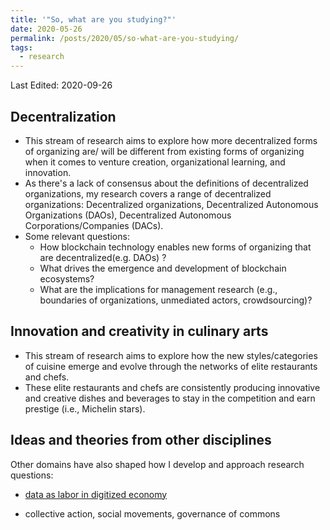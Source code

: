 ```yaml
---
title: '"So, what are you studying?"'
date: 2020-05-26
permalink: /posts/2020/05/so-what-are-you-studying/
tags:
  - research
---
```

Last Edited: 2020-09-26


## Decentralization
- This stream of research aims to explore how more decentralized forms of organizing are/ will be different from existing forms of organizing when it comes to venture creation, organizational learning, and innovation.
- As there's a lack of consensus about the definitions of decentralized organizations, my research covers a range of decentralized organizations: Decentralized organizations, Decentralized Autonomous Organizations (DAOs), Decentralized Autonomous Corporations/Companies (DACs).
- Some relevant questions:
  - How blockchain technology enables new forms of organizing that are decentralized(e.g. DAOs) ?  
  - What drives the emergence and development of blockchain ecosystems?
  - What are the implications for management research (e.g., boundaries of organizations, unmediated actors, crowdsourcing)?

## Innovation and creativity in culinary arts
- This stream of research aims to explore how the new styles/categories of cuisine emerge and evolve through the networks of elite restaurants and chefs. 
- These elite restaurants and chefs are consistently producing innovative and creative dishes and beverages to stay in the competition and earn prestige (i.e., Michelin stars).


## Ideas and theories from other disciplines
Other domains have also shaped how I develop and approach research questions:

- [data as labor in digitized economy](https://radicalxchange.org/blog/posts/2019-1-5-ydij2t/)

- collective action, social movements, governance of commons

  
  